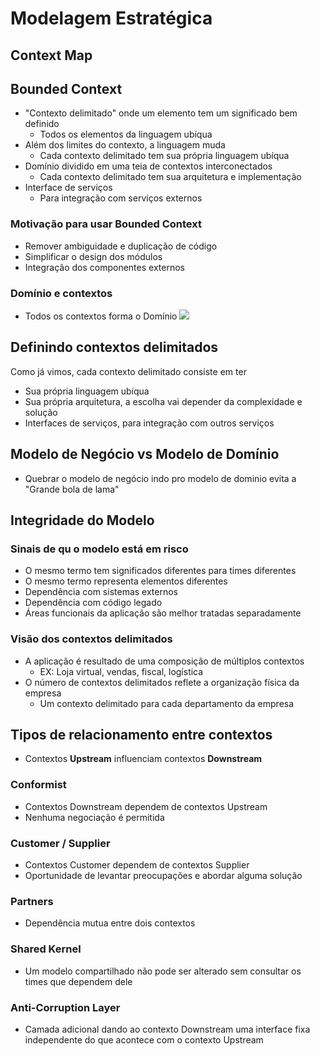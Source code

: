 # Modelagem Estratégica

## Context Map

## Bounded Context
* "Contexto delimitado" onde um elemento tem um significado bem definido
  * Todos os elementos da linguagem ubíqua
* Além dos limites do contexto, a linguagem muda
  * Cada contexto delimitado tem sua própria linguagem ubíqua
* Domínio dividido em uma teia de contextos interconectados
  * Cada contexto delimitado tem sua arquitetura e implementação
* Interface de serviços
  * Para integração com serviços externos

### Motivação para usar Bounded Context
  * Remover ambiguidade e duplicação de código
  * Simplificar o design dos módulos
  * Integração dos componentes externos

### Domínio e contextos
* Todos os contextos forma o Domínio
![](https://thedomaindrivendesign.io/wp-content/uploads/2019/06/DomainDrivenDesignReference.png)

## Definindo contextos delimitados
Como já vimos, cada contexto delimitado consiste em ter
* Sua própria linguagem ubíqua
* Sua própria arquitetura, a escolha vai depender da complexidade e solução
* Interfaces de serviços, para integração com outros serviços

## Modelo de Negócio vs Modelo de Domínio
* Quebrar o modelo de negócio indo pro modelo de dominio evita a "Grande bola de lama"

## Integridade do Modelo
### Sinais de qu o modelo está em risco
* O mesmo termo tem significados diferentes para times diferentes
* O mesmo termo representa elementos diferentes
* Dependência com sistemas externos
* Dependência com código legado
* Áreas funcionais da aplicação são melhor tratadas separadamente

### Visão dos contextos delimitados
* A aplicação é resultado de uma composição de múltiplos contextos
  * EX: Loja virtual, vendas, fiscal, logística
* O número de contextos delimitados reflete  a organização física da empresa
  * Um contexto delimitado para cada departamento da empresa

## Tipos de relacionamento entre contextos
* Contextos **Upstream** influenciam contextos **Downstream**

### Conformist
* Contextos Downstream dependem de contextos Upstream
* Nenhuma negociação é permitida

### Customer / Supplier
* Contextos Customer dependem de contextos Supplier
* Oportunidade de levantar preocupações e abordar alguma solução

### Partners
* Dependência mutua entre dois contextos

### Shared Kernel
* Um modelo compartilhado não pode ser alterado sem consultar os times que dependem dele

### Anti-Corruption Layer
* Camada adicional dando ao contexto Downstream uma interface fixa independente do que acontece com o contexto Upstream
